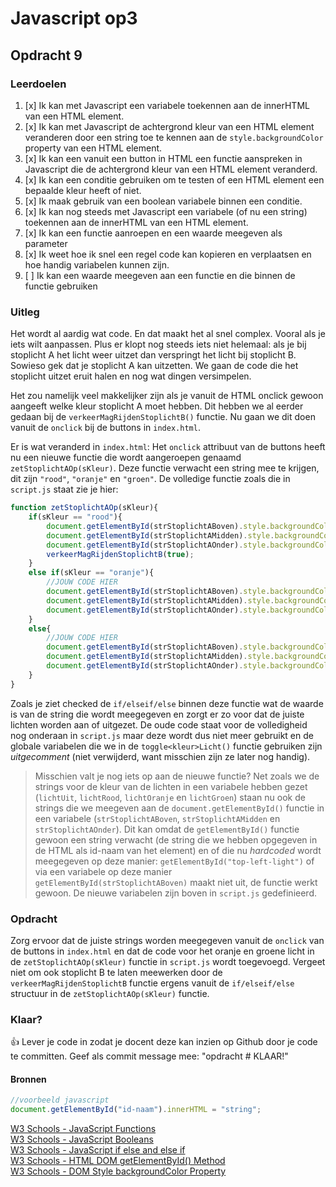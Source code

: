 # Javascript op3

## Opdracht 9

### Leerdoelen
1. [x] Ik kan met Javascript een variabele toekennen aan de innerHTML van een HTML element.  
2. [x] Ik kan met Javascript de achtergrond kleur van een HTML element veranderen door een string toe te kennen aan de `style.backgroundColor` property van een HTML element.  
3. [x] Ik kan een vanuit een button in HTML een functie aanspreken in Javascript die de achtergrond kleur van een HTML element veranderd.  
4. [x] Ik kan een conditie gebruiken om te testen of een HTML element een bepaalde kleur heeft of niet.  
5. [x] Ik maak gebruik van een boolean variabele binnen een conditie.  
6. [x] Ik kan nog steeds met Javascript een variabele (of nu een string) toekennen aan de innerHTML van een HTML element.  
7. [x] Ik kan een functie aanroepen en een waarde meegeven als parameter
8. [x] Ik weet hoe ik snel een regel code kan kopieren en verplaatsen en hoe handig variabelen kunnen zijn.
9. [ ] Ik kan een waarde meegeven aan een functie en die binnen de functie gebruiken

### Uitleg

Het wordt al aardig wat code. En dat maakt het al snel complex. Vooral als je iets wilt aanpassen. Plus er klopt nog steeds iets niet helemaal: als je bij stoplicht A het licht weer uitzet dan verspringt het licht bij stoplicht B. Sowieso gek dat je stoplicht A kan uitzetten. We gaan de code die het stoplicht uitzet eruit halen en nog wat dingen versimpelen.

Het zou namelijk veel makkelijker zijn als je vanuit de HTML onclick gewoon aangeeft welke kleur stoplicht A moet hebben. Dit hebben we al eerder gedaan bij de `verkeerMagRijdenStoplichtB()` functie. Nu gaan we dit doen vanuit de `onclick` bij de buttons in `index.html`.

Er is wat veranderd in `index.html`:
Het `onclick` attribuut van de buttons heeft nu een nieuwe functie die wordt aangeroepen genaamd `zetStoplichtAOp(sKleur)`. Deze functie verwacht een string mee te krijgen, dit zijn `"rood"`, `"oranje"` en  `"groen"`. De volledige functie zoals die in `script.js` staat zie je hier:
```javascript
function zetStoplichtAOp(sKleur){
    if(sKleur == "rood"){
        document.getElementById(strStoplichtABoven).style.backgroundColor = lichtRood;
        document.getElementById(strStoplichtAMidden).style.backgroundColor = lichtUit;
        document.getElementById(strStoplichtAOnder).style.backgroundColor = lichtUit;
        verkeerMagRijdenStoplichtB(true);
    }
    else if(sKleur == "oranje"){
        //JOUW CODE HIER
        document.getElementById(strStoplichtABoven).style.backgroundColor = lichtUit;
        document.getElementById(strStoplichtAMidden).style.backgroundColor = lichtUit;
        document.getElementById(strStoplichtAOnder).style.backgroundColor = lichtGroen;
    }
    else{
        //JOUW CODE HIER
        document.getElementById(strStoplichtABoven).style.backgroundColor = lichtUit;
        document.getElementById(strStoplichtAMidden).style.backgroundColor = lichtOranje;
        document.getElementById(strStoplichtAOnder).style.backgroundColor = lichtUit;
    }
}
```
Zoals je ziet checked de `if/elseif/else` binnen deze functie wat de waarde is van de string die wordt meegegeven en zorgt er zo voor dat de juiste lichten worden aan of uitgezet. De oude code staat voor de volledigheid nog onderaan in `script.js` maar deze wordt dus niet meer gebruikt en de globale variabelen die we in de `toggle<kleur>Licht()` functie gebruiken zijn *uitgecomment* (niet verwijderd, want misschien zijn ze later nog handig).
> Misschien valt je nog iets op aan de nieuwe functie? Net zoals we de strings voor de kleur van de lichten in een variabele hebben gezet (`lichtUit`, `lichtRood`, `lichtOranje` en `lichtGroen`) staan nu ook de strings die we meegeven aan de `document.getElementById()` functie in een variabele (`strStoplichtABoven`, `strStoplichtAMidden` en `strStoplichtAOnder`). Dit kan omdat de `getElementById()` functie gewoon een string verwacht (de string die we hebben opgegeven in de HTML als id-naam van het element) en of die nu *hardcoded* wordt meegegeven op deze manier: `getElementById("top-left-light")` of via een variabele op deze manier `getElementById(strStoplichtABoven)` maakt niet uit, de functie werkt gewoon. De nieuwe variabelen zijn boven in `script.js` gedefinieerd. 


### Opdracht

Zorg ervoor dat de juiste strings worden meegegeven vanuit de `onclick` van de buttons in `index.html` en dat de code voor het oranje en groene licht in de `zetStoplichtAOp(sKleur)` functie in `script.js` wordt toegevoegd. Vergeet niet om ook stoplicht B te laten meewerken door de `verkeerMagRijdenStoplichtB` functie ergens vanuit de `if/elseif/else` structuur in de `zetStoplichtAOp(sKleur)` functie.

### Klaar?
:+1: Lever je code in zodat je docent deze kan inzien op Github door je code te committen. Geef als commit message mee: "opdracht # KLAAR!" 

#### Bronnen

```javascript
//voorbeeld javascript
document.getElementById("id-naam").innerHTML = "string";
```

[W3 Schools - JavaScript Functions](https://www.w3schools.com/js/js_functions.asp)  
[W3 Schools - JavaScript Booleans](https://www.w3schools.com/JS/js_booleans.asp)  
[W3 Schools - JavaScript if else and else if](https://www.w3schools.com/js/js_if_else.asp)  
[W3 Schools - HTML DOM getElementById() Method](https://www.w3schools.com/jsref/met_document_getelementbyid.asp)  
[W3 Schools - DOM Style backgroundColor Property](https://www.w3schools.com/jsref/prop_style_backgroundcolor.asp)  

